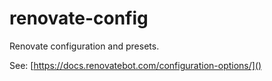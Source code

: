 # renovate-config

Renovate configuration and presets.

See: [https://docs.renovatebot.com/configuration-options/]()
